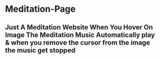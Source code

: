 # Meditation-Page 
## Just A Meditation Website When You Hover On Image The Meditation Music Automatically play & when you remove the cursor from the image the music get stopped